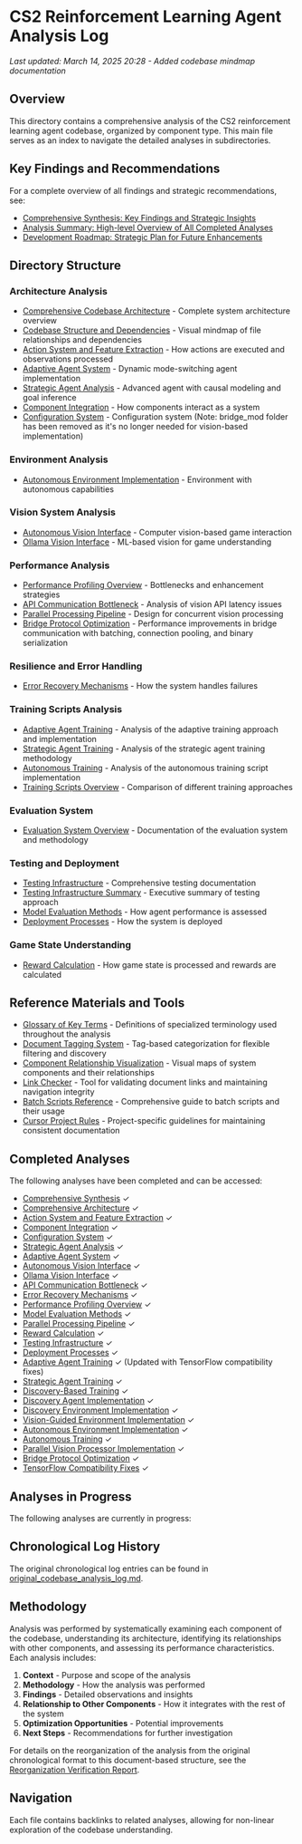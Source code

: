 # CS2 Reinforcement Learning Agent Analysis Log

<!-- 
META PROMPT FOR DOCUMENTATION WORK:
1. ALWAYS check current date format: 
   - Use the ACTUAL CURRENT DATE in format: Month Day, Year HH:MM (e.g., March 13, 2025 16:36)
   - NEVER use example dates like the ones shown above
   - Use run_terminal_cmd to get the current date if needed (e.g., `date` or `Get-Date`)
   - For Windows: run_terminal_cmd with `Get-Date -Format "MMMM d, yyyy HH:mm"`
   - For Unix/Linux: run_terminal_cmd with `date "+%B %d, %Y %H:%M"`

2. ALWAYS check existing directory structure before creating new files:
   - Use list_dir to verify directory structure
   - Check for existing files using file_search before creating new ones
   - Use naming conventions consistent with existing files
   - CONFIRM project structure follows these guidelines:
     * All documentation files go in analysis_log/ and its subdirectories
     * Test files go in the testing/ directory, NOT in src/utils/tests/
     * Source code is in src/ with appropriate subdirectories
     * NEVER create duplicate directories or parallel structures

3. ALWAYS verify file references:
   - Ensure links point to actual files that exist
   - Use relative paths consistently  

4. ALWAYS check existing documentation structure:
   - Review main.md for organization principles
   - Follow established section and document patterns
   - Use consistent formatting and heading structure

5. ALWAYS maintain proper document metadata:
   - Include last updated dates in the correct format (Month Day, Year HH:MM)
   - ALWAYS get the ACTUAL CURRENT DATE using run_terminal_cmd when updating dates
   - IMMEDIATELY update the last updated date whenever ANY changes are made to a file
   - Document the nature of the update in the date line (e.g., "Last updated: <ACTUAL_CURRENT_DATE> - Added performance analysis section")
   - Use appropriate tags from document_tags.md
   - Follow file naming conventions
   - Verify the "Last updated" date appears at the top of each document, directly after frontmatter if present

6. DOCUMENT & LOG ACTIONS EFFICIENTLY:
   - Begin each session with a quick scan of main.md and related files
   - Create a session work log with planned actions and completed steps
   - Summarize file changes made in each session
   - Document decision points and reasoning
   - Create documentation relationship maps as actual reference files

7. MAINTAIN WORK CONTEXT:
   - Track modified files with their locations and purposes
   - Maintain a running summary of major changes
   - Note which areas of documentation are complete vs. in progress
   - Create a session-specific document relationship index for complex tasks
   - Before ending a session, create a "next steps" section with specific files and actions

8. HANDLE INFORMATION OVERLOAD:
   - Prioritize recent changes over historical context
   - Focus on document sections directly relevant to current task
   - Use abstraction to summarize complex details when appropriate
   - Create temporary reference notes for working memory
   - Explicitly acknowledge knowledge gaps rather than making assumptions

9. CORRECT MISTAKES IMMEDIATELY:
   - If duplicate files/directories are created, identify and remove them
   - Document the error correction to avoid repeating mistakes
   - Update all references to use the correct paths
   - Use delete_file tool to remove erroneous files after backing up content
   - If structure changes, create a migration plan and update all references

10. PROJECT STRUCTURE REFERENCE:
    - analysis_log/ - All documentation and analysis
      * architecture/ - System architecture documentation
      * components/ - Component-specific documentation
      * environment/ - Environment implementation details
      * performance/ - Performance analysis and optimization
      * testing/ - Test documentation (NOT implementation)
      * training/ - Training process documentation
      * tools/ - Documentation of project tools
      * visualization/ - Documentation of visualization tools
    - src/ - Source code
      * agent/ - Agent implementations
      * environment/ - Environment implementations
      * utils/ - Utility code
      * vision/ - Vision processing code
      * training/ - Training code
    - testing/ - Test implementation files

11. TRACK ALL CHANGES SYSTEMATICALLY:
    - Maintain an in-session changelog of all modifications
    - For each file modified, record:
      * File path
      * Nature of changes made
      * Reason for the change
      * Related files that might need updates
    - Re-check this changelog before finalizing any work
    - Use this changelog to verify that all necessary changes are complete

12. PRE-EXECUTION VERIFICATION:
    - Before creating/modifying files, verbalize the plan in detail
    - List specific files to be modified and the exact changes
    - Double-check paths and references before creating new files
    - Perform dry-run reasoning for complex changes
    - Always use the most specific tool for the job (e.g., grep_search over general searching)

13. USE PROCEDURAL TEMPLATES:
    - For documentation: Context → Implementation → Testing → Reference
    - For test files: Setup → Test Cases → Cleanup → Assertions
    - For code changes: Understand → Plan → Implement → Verify
    - For bug fixes: Reproduce → Diagnose → Fix → Test

14. EMPLOY VERIFICATION CHECKLISTS:
    - After file creation: ✓Path correct ✓Format consistent ✓Links valid
    - After file modification: ✓All references updated ✓Format maintained
    - After file deletion: ✓All references removed/redirected ✓No dangling links
    - After major changes: ✓Documentation updated ✓Tests pass ✓Integration verified

15. LEARN FROM PATTERNS AND MISTAKES:
    - Note recurring patterns to create reusable templates
    - Record any mistakes made and create explicit rules to avoid them
    - Develop guardrails for error-prone tasks
    - Create progressive verification steps for complex procedures
    - Build a repertoire of successful approaches to reuse

16. CREATE EXPLICIT DOCUMENTATION MAPS:
    - For complex document networks, create an actual .md file as a map
    - Use formats like:
      * document_map.md - Overview of document relationships
      * topic_index.md - Index of all documents on a specific topic
      * changes_log.md - Running log of significant changes across sessions
    - Include graphical representations when helpful (ASCII diagrams or links to images)
    - Update these maps when adding new documents or significant sections
    - Reference these maps in related documentation

17. MANDATORY RESPONSE STRUCTURE:
    - ALWAYS begin responses with a "Session Log" section:
      ```
      ### 📋 SESSION LOG
      - Current task: [Brief description of current task]
      - Status: [Planning/In Progress/Review/Complete]
      - Files examined: [List of files examined]
      - Files modified: [List of files modified with change summaries]
      ```
    
    - For significant changes, include a "Change Tracking" section:
      ```
      ### 📝 CHANGE TRACKING
      | File | Changes Made | Reason | Related Files |
      |------|-------------|--------|---------------|
      | file1.md | Added section on X | Required for feature Y | file2.md, file3.md |
      | file2.md | Updated references | Consistency with file1.md | None |
      ```
    
    - End all responses with a "Verification Checklist":
      ```
      ### ✅ VERIFICATION CHECKLIST
      - [ ] Paths and references verified
      - [ ] Documentation format consistent
      - [ ] Related documents updated
      - [ ] Changes logged in session log
      - [ ] Next steps identified
      ```
    
    - For complex tasks spanning multiple interactions, maintain a "Context Tracker":
      ```
      ### 🔄 CONTEXT TRACKER
      - Previous work: [Summary of previous work in this task]
      - Current focus: [What we're specifically working on now]
      - Pending items: [Items identified but not yet addressed]
      - Known issues: [Any issues or uncertainties]
      ```

18. DOCUMENT DECISION TREES:
    - For complex decisions, explicitly document the decision tree:
      * Key decision points with alternatives considered
      * Selection criteria used at each point
      * Paths not taken and why
      * Assumptions that, if changed, would alter the decision
    - Represent complex decisions visually when possible
    - Reference previous similar decisions for consistency
    - Document in this format:
      ```
      ### 🌳 DECISION TREE
      - Decision: [Main decision being made]
      - Alternatives considered:
        1. [Option 1]: [Pros/cons] → [Outcome if selected]
        2. [Option 2]: [Pros/cons] → [Outcome if selected]
      - Selection criteria: [Key factors that determined choice]
      - Critical assumptions: [Assumptions that, if wrong, would change decision]
      ```

19. TRACK CRITICAL ASSUMPTIONS:
    - Maintain an assumptions registry for each significant piece of work
    - For each assumption record:
      * The assumption made
      * Impact if the assumption is incorrect
      * Verification method if available
      * Confidence level (High/Medium/Low)
    - Review assumptions before finalizing work
    - Update assumption registry when new information becomes available
    - Document in this format:
      ```
      ### 🔍 ASSUMPTION REGISTRY
      | ID | Assumption | Impact if Wrong | Verification | Confidence |
      |----|------------|-----------------|--------------|------------|
      | A1 | [Assumption text] | [Impact] | [How to verify] | [High/Medium/Low] |
      ```

20. IMPLEMENT TIME-SEPARATED VERIFICATION:
    - Create artificial separation between creation and verification
    - After implementing a change, switch to a different task briefly
    - Return with fresh perspective to verify the work
    - Apply verification checklists without referring to original implementation logic
    - Have a "second-opinion" mindset during verification
    - Document using this approach:
      ```
      ### ⏱️ TIME-SEPARATED VERIFICATION
      - Implementation completed: [Date/time]
      - Verification performed: [Date/time]
      - Fresh perspective findings:
        * [Finding 1]
        * [Finding 2]
      - Issues identified: [List of issues found with fresh eyes]
      - Corrections made: [List of corrections]
      ```

21. MAINTAIN STATE AWARENESS:
    - Begin each session with a clear articulation of the current state
    - Document the "ground truth" of the system before making changes
    - After changes, explicitly document the new system state
    - Use before/after comparisons for all significant changes
    - Create transition diagrams for complex state changes
    - Document using this format:
      ```
      ### 🔄 STATE TRANSITION
      - Before state:
        * [Component 1]: [State before]
        * [Component 2]: [State before]
      - Changes applied:
        * [Change 1]
        * [Change 2]
      - After state:
        * [Component 1]: [State after]
        * [Component 2]: [State after]
      - Verification: [How state transition was verified]
      ```

22. ENSURE REASONING TRANSPARENCY:
    - Explicitly document reasoning in a step-by-step format
    - For critical decisions include:
      * First principles reasoning
      * Analogical reasoning (similar past cases)
      * Statistical reasoning (probabilities and uncertainties)
      * Counterarguments considered
    - Document both the "what" and the "why" of each significant decision
    - Include alternative approaches considered and rejection rationale
    - Document using this format:
      ```
      ### 🧠 REASONING TRANSPARENCY
      - Decision: [Decision being made]
      - First principles analysis:
        * [Core principles applied]
      - Analogical reasoning:
        * [Similar cases considered]
        * [How they apply/differ]
      - Counterarguments:
        * [Counterargument 1]: [Response]
        * [Counterargument 2]: [Response]
      - Conclusion: [Final reasoning with explicit justification]
      ```

23. RECOGNIZE ERROR PATTERNS:
    - Maintain an error pattern registry documenting:
      * Common error types encountered
      * Warning signs that preceded errors
      * Mitigation strategies for each error type
    - Before finalizing work, check against known error patterns
    - After discovering errors, update the registry with new patterns
    - Apply pattern-specific verification for high-risk changes
    - Document using this format:
      ```
      ### ⚠️ ERROR PATTERN CHECK
      - Known error patterns checked:
        * [Pattern 1]: [Assessment]
        * [Pattern 2]: [Assessment]
      - Warning signs present: [Yes/No - details]
      - Preventive measures applied:
        * [Measure 1]
        * [Measure 2]
      ```

24. ACKNOWLEDGE KNOWLEDGE BOUNDARIES:
    - Explicitly document areas where:
      * Information is incomplete
      * Expertise is limited
      * Uncertainty is high
      * Assumptions are weakly supported
    - Flag these areas for additional verification or expert review
    - Develop specific verification strategies for boundary areas
    - Consider multiple working hypotheses in these areas
    - Document using this format:
      ```
      ### 🔆 KNOWLEDGE BOUNDARIES
      - Known unknowns:
        * [Area 1]: [What we don't know]
        * [Area 2]: [What we don't know]
      - Expertise limitations:
        * [Topic]: [Nature of limitation]
      - Multiple working hypotheses:
        1. [Hypothesis 1]: [Supporting evidence] [Confidence]
        2. [Hypothesis 2]: [Supporting evidence] [Confidence]
      - Verification strategy: [How we'll handle these uncertainties]
      ```

25. SYNCHRONIZE IMPLEMENTATION AND DOCUMENTATION:
    - Use bi-directional tracing between code and documentation
    - For each code change, identify all affected documentation
    - For each documentation change, identify all affected code
    - Implement change propagation verification procedures
    - Maintain a synchronization matrix for complex systems
    - Document using this format:
      ```
      ### 🔄 SYNC VERIFICATION
      - Code changes:
        * [File 1]: [Changes]
        * [File 2]: [Changes]
      - Documentation affected:
        * [Doc 1]: [Required updates]
        * [Doc 2]: [Required updates]
      - Synchronization verification:
        * [Verification method]
        * [Consistency check results]
      ```

26. IMPLEMENT GIT-BASED CHANGE TRACKING:
    - MANDATORY: ALWAYS use run_terminal_cmd to execute git commands after making file changes
    - NEVER skip git operations after file modifications
    - After ANY file modification, execute these steps IN ORDER:
      1. `git status` to verify changes
      2. `git diff [modified-file]` to review changes
      3. `git add [modified-file]` to stage changes
      4. `git commit -m "descriptive message"` to commit changes
    - Use git commands for robust version control of all changes
    - For each significant change or logical group of changes:
      * Create atomic commits with descriptive messages
      * Reference related issues/tickets in commit messages
      * Use consistent commit message format
    - Periodically check git history to understand evolution
    - Use git diff to verify changes before finalizing
    - Document git operations in this format:
      ```
      ### 📦 GIT OPERATIONS
      - Staged changes:
        * [File 1]: [Description of changes]
        * [File 2]: [Description of changes]
      - Commit message: [Formatted commit message]
      - Branch strategy: [Current branch / Branch creation if needed]
      - Pre-commit verification: [Results of git diff review]
      ```
    - Common git commands to use:
      * `git status` - Check which files have changes
      * `git diff [file]` - Review specific changes in detail
      * `git add [file]` - Stage specific files for commit
      * `git commit -m "message"` - Commit with descriptive message
      * `git log --oneline -n 5` - Review recent commit history
      * `git checkout -b [branch-name]` - Create new branch if needed
      
27. ENFORCE MANDATORY VERIFICATION PROCEDURES:
    - VERIFICATION CHECKLIST FOR EVERY RESPONSE:
      * ✓ ACTUAL CURRENT DATE was obtained via terminal command
      * ✓ "Last updated" date was updated with ACTUAL date
      * ✓ Git operations were performed after file changes
      * ✓ Changes were committed with descriptive message
    - Add the following to EVERY response after making file changes:
      ```
      ### 🔐 MANDATORY VERIFICATION
      - Current date obtained: [Yes/No - command used]
      - Last updated dates updated: [Yes/No - files updated]
      - Git operations performed: [Yes/No - commands executed]
      - All changes committed: [Yes/No - commit message]
      ```
    - If ANY of these verification items are "No", IMMEDIATELY perform the missing steps
    - Document the verification process and include terminal command output

-->

*Last updated: March 14, 2025 20:28 - Added codebase mindmap documentation*

## Overview
This directory contains a comprehensive analysis of the CS2 reinforcement learning agent codebase, organized by component type. This main file serves as an index to navigate the detailed analyses in subdirectories.

## Key Findings and Recommendations
For a complete overview of all findings and strategic recommendations, see:
- [Comprehensive Synthesis: Key Findings and Strategic Insights](architecture/comprehensive_synthesis.md)
- [Analysis Summary: High-level Overview of All Completed Analyses](analysis_summary.md)
- [Development Roadmap: Strategic Plan for Future Enhancements](development_roadmap.md)

## Directory Structure

### Architecture Analysis
- [Comprehensive Codebase Architecture](architecture/comprehensive_architecture.md) - Complete system architecture overview
- [Codebase Structure and Dependencies](architecture/codebase_mindmap.md) - Visual mindmap of file relationships and dependencies
- [Action System and Feature Extraction](architecture/action_system.md) - How actions are executed and observations processed
- [Adaptive Agent System](components/adaptive_agent.md) - Dynamic mode-switching agent implementation
- [Strategic Agent Analysis](components/strategic_agent.md) - Advanced agent with causal modeling and goal inference
- [Component Integration](architecture/component_integration.md) - How components interact as a system
- [Configuration System](architecture/configuration_system.md) - Configuration system (Note: bridge_mod folder has been removed as it's no longer needed for vision-based implementation)

### Environment Analysis
- [Autonomous Environment Implementation](environment/autonomous_environment.md) - Environment with autonomous capabilities

### Vision System Analysis
- [Autonomous Vision Interface](components/autonomous_vision.md) - Computer vision-based game interaction
- [Ollama Vision Interface](components/ollama_vision.md) - ML-based vision for game understanding

### Performance Analysis
- [Performance Profiling Overview](performance/performance_profiling.md) - Bottlenecks and enhancement strategies
- [API Communication Bottleneck](performance/api_bottleneck.md) - Analysis of vision API latency issues
- [Parallel Processing Pipeline](performance/parallel_processing.md) - Design for concurrent vision processing
- [Bridge Protocol Optimization](performance/bridge_optimization.md) - Performance improvements in bridge communication with batching, connection pooling, and binary serialization

### Resilience and Error Handling
- [Error Recovery Mechanisms](resilience/error_recovery.md) - How the system handles failures

### Training Scripts Analysis
- [Adaptive Agent Training](training/adaptive_agent_training.md) - Analysis of the adaptive training approach and implementation
- [Strategic Agent Training](training/strategic_agent_training.md) - Analysis of the strategic agent training methodology
- [Autonomous Training](training/autonomous_training.md) - Analysis of the autonomous training script implementation
- [Training Scripts Overview](training/training_scripts_overview.md) - Comparison of different training approaches

### Evaluation System
- [Evaluation System Overview](evaluation/evaluation_overview.md) - Documentation of the evaluation system and methodology

### Testing and Deployment
- [Testing Infrastructure](testing/testing_infrastructure.md) - Comprehensive testing documentation
- [Testing Infrastructure Summary](testing/testing_infrastructure_summary.md) - Executive summary of testing approach
- [Model Evaluation Methods](testing/model_evaluation.md) - How agent performance is assessed
- [Deployment Processes](testing/deployment_processes.md) - How the system is deployed

### Game State Understanding
- [Reward Calculation](components/reward_calculation.md) - How game state is processed and rewards are calculated

## Reference Materials and Tools
- [Glossary of Key Terms](glossary.md) - Definitions of specialized terminology used throughout the analysis
- [Document Tagging System](document_tags.md) - Tag-based categorization for flexible filtering and discovery
- [Component Relationship Visualization](visualization/component_relationships.md) - Visual maps of system components and their relationships
- [Link Checker](tools/link_checker_docs.md) - Tool for validating document links and maintaining navigation integrity
- [Batch Scripts Reference](tools/batch_scripts_reference.md) - Comprehensive guide to batch scripts and their usage
- [Cursor Project Rules](../cursor_project_rules.md) - Project-specific guidelines for maintaining consistent documentation

## Completed Analyses
The following analyses have been completed and can be accessed:
- [Comprehensive Synthesis](architecture/comprehensive_synthesis.md) ✓
- [Comprehensive Architecture](architecture/comprehensive_architecture.md) ✓
- [Action System and Feature Extraction](architecture/action_system.md) ✓
- [Component Integration](architecture/component_integration.md) ✓
- [Configuration System](architecture/configuration_system.md) ✓
- [Strategic Agent Analysis](components/strategic_agent.md) ✓
- [Adaptive Agent System](components/adaptive_agent.md) ✓
- [Autonomous Vision Interface](components/autonomous_vision.md) ✓
- [Ollama Vision Interface](components/ollama_vision.md) ✓
- [API Communication Bottleneck](performance/api_bottleneck.md) ✓
- [Error Recovery Mechanisms](resilience/error_recovery.md) ✓
- [Performance Profiling Overview](performance/performance_profiling.md) ✓
- [Model Evaluation Methods](testing/model_evaluation.md) ✓
- [Parallel Processing Pipeline](performance/parallel_processing.md) ✓
- [Reward Calculation](components/reward_calculation.md) ✓
- [Testing Infrastructure](testing/testing_infrastructure.md) ✓
- [Deployment Processes](testing/deployment_processes.md) ✓
- [Adaptive Agent Training](training/adaptive_agent_training.md) ✓ (Updated with TensorFlow compatibility fixes)
- [Strategic Agent Training](training/strategic_agent_training.md) ✓
- [Discovery-Based Training](training/discovery_training.md) ✓
- [Discovery Agent Implementation](components/discovery_agent.md) ✓
- [Discovery Environment Implementation](training/discovery_environment.md) ✓
- [Vision-Guided Environment Implementation](training/vision_guided_environment.md) ✓
- [Autonomous Environment Implementation](environment/autonomous_environment.md) ✓
- [Autonomous Training](training/autonomous_training.md) ✓
- [Parallel Vision Processor Implementation](performance/parallel_vision_implementation.md) ✓
- [Bridge Protocol Optimization](performance/bridge_optimization.md) ✓
- [TensorFlow Compatibility Fixes](training/adaptive_agent_training.md#tensorflow-compatibility-issues) ✓

## Analyses in Progress
The following analyses are currently in progress:

## Chronological Log History
The original chronological log entries can be found in [original_codebase_analysis_log.md](original_codebase_analysis_log.md).

## Methodology
Analysis was performed by systematically examining each component of the codebase, understanding its architecture, identifying its relationships with other components, and assessing its performance characteristics. Each analysis includes:

1. **Context** - Purpose and scope of the analysis
2. **Methodology** - How the analysis was performed
3. **Findings** - Detailed observations and insights
4. **Relationship to Other Components** - How it integrates with the rest of the system
5. **Optimization Opportunities** - Potential improvements
6. **Next Steps** - Recommendations for further investigation

For details on the reorganization of the analysis from the original chronological format to this document-based structure, see the [Reorganization Verification Report](reorganization_verification.md).

## Navigation
Each file contains backlinks to related analyses, allowing for non-linear exploration of the codebase understanding. 
